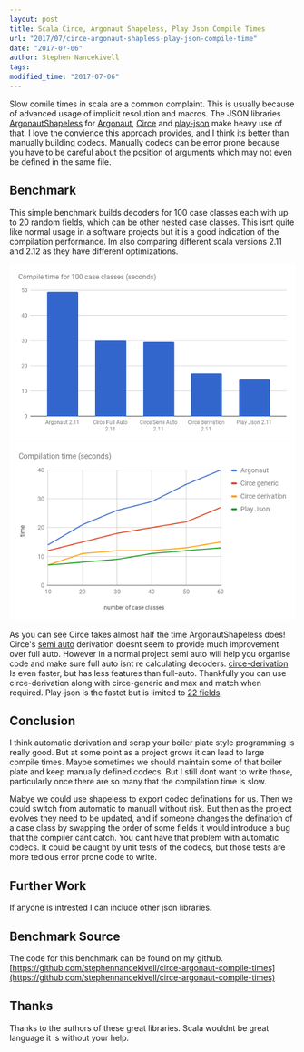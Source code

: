 ```yaml
---
layout: post
title: Scala Circe, Argonaut Shapeless, Play Json Compile Times
url: "2017/07/circe-argonaut-shapless-play-json-compile-time"
date: "2017-07-06"
author: Stephen Nancekivell
tags:
modified_time: "2017-07-06"
---
```


Slow comile times in scala are a common complaint. This is usually because of advanced usage of implicit resolution and macros. The JSON libraries [ArgonautShapeless](https://github.com/alexarchambault/argonaut-shapeless) for [Argonaut](http://argonaut.io/), [Circe](https://circe.github.io/circe/) and [play-json](https://github.com/playframework/play-json) make heavy use of that. I love the convience this approach provides, and I think its better than manually building codecs. Manually codecs can be error prone because you have to be careful about the position of arguments which may not even be defined in the same file.

## Benchmark

This simple benchmark builds decoders for 100 case classes each with up to 20 random fields, which can be other nested case classes. This isnt quite like normal usage in a software projects but it is a good indication of the compilation performance. Im also comparing different scala versions 2.11 and 2.12 as they have different optimizations.

![chart](/assets/2017-07-06-json-libs-compile-time.png)
![chart](/assets/2017-07-06-json-libs-compile-time-by-num-case-classes.png)

As you can see Circe takes almost half the time ArgonautShapeless does! Circe's [semi auto](https://circe.github.io/circe/codec.html) derivation doesnt seem to provide much improvement over full auto. However in a normal project semi auto will help you organise code and make sure full auto isnt re calculating decoders. [circe-derivation](https://github.com/circe/circe-derivation) Is even faster, but has less features than full-auto. Thankfully you can use circe-derivation along with circe-generic and max and match when required. Play-json is the fastet but is limited to [22 fields](https://github.com/playframework/play-json/issues/3).

## Conclusion

I think automatic derivation and scrap your boiler plate style programming is really good. But at some point as a project grows it can lead to large compile times. Maybe sometimes we should maintain some of that boiler plate and keep manually defined codecs. But I still dont want to write those, particularly once there are so many that the compilation time is slow.

Mabye we could use shapeless to export codec definations for us. Then we could switch from automatic to manuall without risk. But then as the project evolves they need to be updated, and if someone changes the defination of a case class by swapping the order of some fields it would introduce a bug that the compiler cant catch. You cant have that problem with automatic codecs. It could be caught by unit tests of the codecs, but those tests are more tedious error prone code to write.

## Further Work

If anyone is intrested I can include other json libraries.

## Benchmark Source

The code for this benchmark can be found on my github. [https://github.com/stephennancekivell/circe-argonaut-compile-times](https://github.com/stephennancekivell/circe-argonaut-compile-times)

## Thanks

Thanks to the authors of these great libraries. Scala wouldnt be great language it is without your help.
